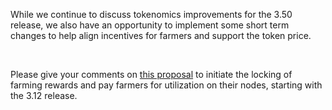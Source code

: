 While we continue to discuss tokenomics improvements for the 3.50 release, we also have an opportunity to implement some short term changes to help align incentives for farmers and support the token price.

<br/>

Please give your comments on [this proposal](https://forum.threefold.io/t/start-farming-reward-lock-and-utilization-payments-to-farmers/4069) to initiate the locking of farming rewards and pay farmers for utilization on their nodes, starting with the 3.12 release.